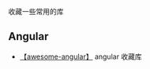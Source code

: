 收藏一些常用的库

## Angular

- [【awesome-angular】](https://github.com/PatrickJS/awesome-angular) angular 收藏库
